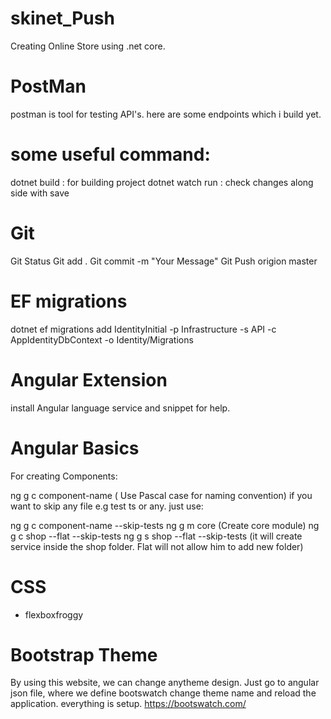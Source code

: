 # skinet_Push

Creating Online Store using .net core.

# PostMan 

postman is tool for testing API's. here are some endpoints which i build yet.

# some useful command:

dotnet build : for building project
dotnet watch run : check changes along side  with save

# Git

Git Status
Git add .
Git commit -m "Your Message"
Git Push origion master

# EF migrations

dotnet ef migrations add IdentityInitial -p Infrastructure -s API -c AppIdentityDbContext -o Identity/Migrations

# Angular Extension

install Angular language service and snippet for help.

# Angular Basics

For creating Components: 

ng g c component-name  ( Use Pascal case for naming convention)
if you want to skip any file e.g test ts or any. just use:

ng g c component-name --skip-tests
ng g m core (Create core module)
ng g c shop --flat --skip-tests
ng g s shop --flat --skip-tests (it will create service inside the shop folder. Flat will not allow him to add new folder)
# CSS

- flexboxfroggy

# Bootstrap Theme

By using this website, we can change anytheme design. Just go to angular json file, where we define bootswatch change theme name and reload the application. everything is setup.
 https://bootswatch.com/
